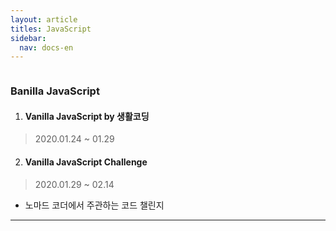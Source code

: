 ```yaml
---
layout: article
titles: JavaScript
sidebar:
  nav: docs-en
---
```


<img class="image image--xl" src=""/>



###  Banilla JavaScript



1. #### Vanilla JavaScript by 생활코딩

>2020.01.24 ~ 01.29



2. #### Vanilla JavaScript Challenge

> 2020.01.29 ~ 02.14

+ 노마드 코더에서 주관하는 코드 챌린지

  

  

---